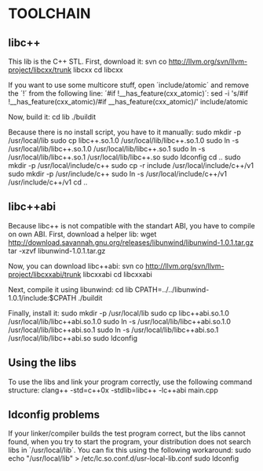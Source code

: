 TOOLCHAIN
=========

libc++
------

This lib is the C++ STL. First, download it:
	svn co http://llvm.org/svn/llvm-project/libcxx/trunk libcxx
	cd libcxx

If you want to use some multicore stuff, open ´include/atomic´ and remove the ´!´ from the following line: ´#if !__has_feature(cxx_atomic)´:
	sed -i 's/#if !__has_feature(cxx_atomic)/#if __has_feature(cxx_atomic)/' include/atomic

Now, build it:
	cd lib
	./buildit

Because there is no install script, you have to it manually:
	sudo mkdir -p /usr/local/lib
	sudo cp libc++.so.1.0 /usr/local/lib/libc++.so.1.0
	sudo ln -s /usr/local/lib/libc++.so.1.0 /usr/local/lib/libc++.so.1
	sudo ln -s /usr/local/lib/libc++.so.1 /usr/local/lib/libc++.so
	sudo ldconfig
	cd ..
	sudo mkdir -p /usr/local/include/c++
	sudo cp -r include /usr/local/include/c++/v1
	sudo mkdir -p /usr/include/c++
	sudo ln -s /usr/local/include/c++/v1 /usr/include/c++/v1
	cd ..


libc++abi
---------

Because libc++ is not compatible with the standart ABI, you have to compile on own ABI. First, download a helper lib:
	wget http://download.savannah.gnu.org/releases/libunwind/libunwind-1.0.1.tar.gz
	tar -xzvf libunwind-1.0.1.tar.gz

Now, you can download libc++abi:
	svn co http://llvm.org/svn/llvm-project/libcxxabi/trunk libcxxabi
	cd libcxxabi

Next, compile it using libunwind:
	cd lib
	CPATH=../../libunwind-1.0.1/include:$CPATH ./buildit

Finally, install it:
	sudo mkdir -p /usr/local/lib
	sudo cp libc++abi.so.1.0 /usr/local/lib/libc++abi.so.1.0
	sudo ln -s /usr/local/lib/libc++abi.so.1.0 /usr/local/lib/libc++abi.so.1
	sudo ln -s /usr/local/lib/libc++abi.so.1 /usr/local/lib/libc++abi.so
	sudo ldconfig


Using the libs
--------------

To use the libs and link your program correctly, use the following command structure:
	clang++ -std=c++0x -stdlib=libc++ -lc++abi main.cpp


ldconfig problems
-----------------

If your linker/compiler builds the test program correct, but the libs cannot found, when you try to start the program, your distribution does not search libs in ´/usr/local/lib´. You can fix this using the following workaround:
	sudo echo "/usr/local/lib" > /etc/lc.so.conf.d/usr-local-lib.conf
	sudo ldconfig

